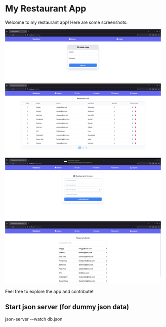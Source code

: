 # My Restaurant App

Welcome to my restaurant app! Here are some screenshots:

![Login User Interface](https://github.com/Anshualawa/myResto/blob/main/screenshot/login.png)
![listed data User Interface](https://github.com/Anshualawa/myResto/blob/main/screenshot/list.png)
![Register data User Interface](https://github.com/Anshualawa/myResto/blob/main/screenshot/register.png)
![Search data User Interface](https://github.com/Anshualawa/myResto/blob/main/screenshot/search.png)

Feel free to explore the app and contribute!


## Start json server (for dummy json data)
json-server --watch db.json